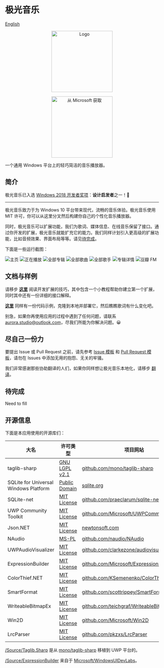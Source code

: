 # 极光音乐

[English](https://github.com/pkzxs/Aurora.Music/blob/master/README.md)

<p align="center">
<a href="https://www.microsoft.com/store/apps/9NBLGGH6JVDT?ocid=badge"><img width="200" src="https://github.com/pkzxs/Aurora.Music/blob/master/Assets/appstore1080_cn.png" alt="Logo" /></a></p>


<p align="center">
<a href="https://www.microsoft.com/store/apps/9NBLGGH6JVDT?ocid=badge"><img width="200" src="https://assets.windowsphone.com/42e5aa4a-f19a-4205-9191-a97105ed7663/Chinese_Simplified_get-it-from-MS_InvariantCulture_Default.png" alt="从 Microsoft 获取" /></a></p>

一个通用 Windows 平台上的轻巧简洁的音乐播放器。

## 简介

极光音乐已入选 [Windows 2018 开发者奖项](https://developer.microsoft.com/en-us/windows/projects/events/build/2018/awards?utm_campaign=devawards18&utm_source=devcenter&utm_medium=owned&utm_content=hero)：**设计启发者**之一！🎉

---

极光音乐致力于为 Windows 10 平台带来现代，流畅的音乐体验。极光音乐使用 MIT 许可，你可以从这里分叉然后构建你自己的个性化音乐播放器。

同时，极光音乐可以扩展功能，我们为歌词、媒体信息、在线音乐保留了接口。通过你开发的扩展，极光音乐就能扩充它的能力。我们同样计划引入更高级的扩展功能，比如音频效果、界面布局等等。请见[待完成]()。

下面是一些运行截图：

![](https://i.loli.net/2018/04/09/5acad08ca1bf7.png "主页")
![](https://i.loli.net/2018/04/09/5acad0d79a2d2.png "正在播放")
![](https://i.loli.net/2018/04/09/5acad0cb88213.png "全部专辑")
![](https://i.loli.net/2018/04/09/5acad0d170c2c.png "全部歌曲")
![](https://i.loli.net/2018/04/09/5acad0d17c25f.png "全部歌手")
![](https://i.loli.net/2018/04/09/5acad0d1aba75.png "专辑详情")
![](https://i.loli.net/2018/04/09/5acad0d623383.png "豆瓣 FM")


## 文档与样例

请移步 **[这里](./Documentation)** 阅读开发扩展的技巧，其中包含一个小教程帮助你建立第一个扩展，同时其中还有一份详细的接口解释。

**[这里](./Samples)** 同样有一份代码示例，克隆到本地并部署它，然后瞧瞧歌词有什么变化吧。

别急，如果你再使用应用的过程中遇到了任何问题，请联系 [aurora.studio@outlook.com](mailto:aurora.studio@outlook.com)，尽我们所能为你解决问题。😀

## 尽自己一份力

要提出 Issue 或 Pull Request 之前，请先参考 [Issue 模板](./ISSUE_TEMPLATE.md) 和 [Pull Request 模板](./PULL_REQUEST_TEMPLATE.md)，请勿在 Issues 中添加无用的抱怨、无关的牢骚。

我们非常感谢那些协助翻译的人们，如果你同样想让极光音乐本地化，请移步 [翻译](https://aurorastudio.oneskyapp.com/collaboration/project?id=141901)。


## 待完成

Need to fill


## 开源信息

下面是本应用使用的开源库们：

| 大名 | 许可类型 | 项目网站 |
| --- | --- | --- |
| taglib-sharp | [GNU LGPL v2.1](https://github.com/mono/taglib-sharp/blob/master/COPYING) | [github.com/mono/taglib-sharp](https://github.com/mono/taglib-sharp) |
| SQLite for Universal Windows Platform | [Public Domain](http://www.sqlite.org/copyright.html) | [sqlite.org](http://www.sqlite.org/) |
| SQLite-net | [MIT License](https://github.com/praeclarum/sqlite-net/blob/master/LICENSE.md) | [github.com/praeclarum/sqlite-net](https://github.com/praeclarum/sqlite-net) |
| UWP Community Toolkit | [MIT License](https://github.com/Microsoft/UWPCommunityToolkit/blob/master/license.md) | [github.com/Microsoft/UWPCommunityToolkit ](https://github.com/Microsoft/UWPCommunityToolkit) |
| Json.NET | [MIT License](https://github.com/JamesNK/Newtonsoft.Json/blob/master/LICENSE.md) | [newtonsoft.com](https://www.newtonsoft.com/json) |
| NAudio | [MS-PL](https://github.com/naudio/NAudio/blob/master/license.txt) | [github.com/naudio/NAudio](https://github.com/naudio/NAudio) |
| UWPAudioVisualizer | [MIT License](https://github.com/clarkezone/audiovisualizer/blob/master/LICENSE) | [github.com/clarkezone/audiovisualizer](https://github.com/clarkezone/audiovisualizer) |
| ExpressionBuilder | [MIT License](https://github.com/Microsoft/WindowsUIDevLabs/blob/master/LICENSE.txt) | [github.com/Microsoft/ExpressionBuilder](https://github.com/Microsoft/WindowsUIDevLabs/tree/master/ExpressionBuilder) |
| ColorThief.NET | [MIT License](https://github.com/KSemenenko/ColorThief/blob/master/LICENSE) | [github.com/KSemenenko/ColorThief](https://github.com/KSemenenko/ColorThief) |
| SmartFormat | [MIT License](https://github.com/scottrippey/SmartFormat.NET/wiki/License) | [github.com/scottrippey/SmartFormat.NET](https://github.com/scottrippey/SmartFormat.NET) |
| WriteableBitmapEx | [MIT License](https://github.com/teichgraf/WriteableBitmapEx/blob/master/LICENSE) | [github.com/teichgraf/WriteableBitmapEx/](https://github.com/teichgraf/WriteableBitmapEx/) |
| Win2D | [MIT License](https://github.com/Microsoft/Win2D/blob/master/LICENSE.txt) | [github.com/Microsoft/Win2D](https://github.com/Microsoft/Win2D) |
| LrcParser | [MIT License](https://github.com/pkzxs/Aurora.Music/blob/master/LICENSE) | [github.com/pkzxs/LrcParser](https://github.com/pkzxs/Aurora.Music/tree/master/Source/LrcParser) |


[/Source/Taglib.Sharp](./Source/TagLib.Sharp/) 是从 [mono/taglib-sharp](https://github.com/mono/taglib-sharp) 移植到 UWP 平台的。

[/Source/ExpressionBuilder](./Source/ExpressionBuilder/) 来自于 [Microsoft/WindowsUIDevLabs](https://github.com/Microsoft/WindowsUIDevLabs)。

